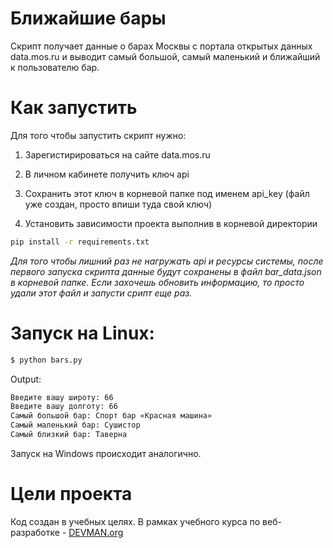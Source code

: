 # Ближайшие бары

Скрипт получает данные о барах Москвы с портала открытых данных data.mos.ru и выводит самый большой, самый маленький и ближайший к пользователю бар.

# Как запустить

Для того чтобы запустить скрипт нужно:
1) Зарегистирироваться на сайте data.mos.ru

2) В личном кабинете получить ключ api

3) Сохранить этот ключ в корневой папке под именем api_key
(файл уже создан, просто впиши туда свой ключ)

4) Установить зависимости проекта выполнив в корневой директории

```bash
pip install -r requirements.txt
```

*Для того чтобы лишний раз не нагружать api и ресурсы системы, после первого запуска скрипта данные будут сохранены в файл bar_data.json в корневой папке.
Если захочешь обновить информацию, то просто удали этот файл и запусти срипт еще раз.*

# Запуск на Linux:

```bash
$ python bars.py
```

Output:

```bash
Введите вашу широту: 66
Введите вашу долготу: 66
Самый большой бар: Спорт бар «Красная машина»
Самый маленький бар: Сушистор
Самый близкий бар: Таверна
```

Запуск на Windows происходит аналогично.

# Цели проекта

Код создан в учебных целях. В рамках учебного курса по веб-разработке - [DEVMAN.org](https://devman.org)
